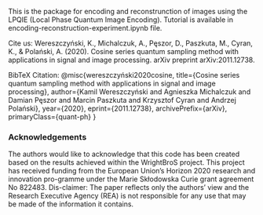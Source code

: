 This is the package for encoding and reconstrunction of images using the LPQIE (Local Phase Quantum Image Encoding).
Tutorial is available in encoding-reconstruction-experiment.ipynb file.

Cite us:
Wereszczyński, K., Michalczuk, A., Pęszor, D., Paszkuta, M., Cyran, K., & Polański, A. (2020). Cosine series quantum sampling method with applications in signal and image processing. arXiv preprint arXiv:2011.12738.

BibTeX Citation:
@misc{wereszczyński2020cosine,
      title={Cosine series quantum sampling method with applications in signal and image processing}, 
      author={Kamil Wereszczyński and Agnieszka Michalczuk and Damian Pęszor and Marcin Paszkuta and Krzysztof Cyran and Andrzej Polański},
      year={2020},
      eprint={2011.12738},
      archivePrefix={arXiv},
      primaryClass={quant-ph}
}

### Acknowledgements
The authors would like to acknowledge that this code has been created based on the results achieved within the WrightBroS project. This project has received funding from the European Union’s Horizon 2020 research and innovation pro-gramme under the Marie Skłodowska Curie grant agreement No 822483. Dis-claimer: The paper reflects only the authors’ view and the Research Executive Agency (REA) is not responsible for any use that may be made of the information it contains.

